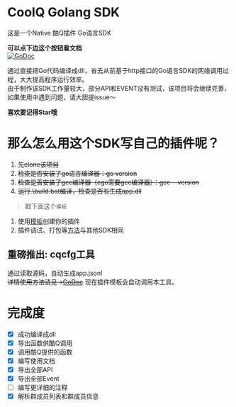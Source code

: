 # CoolQ Golang SDK
这是一个Native 酷Q插件 Go语言SDK  

**可以点下边这个按钮看文档**  
[![GoDoc](https://godoc.org/github.com/Tnze/CoolQ-Golang-SDK/cqp?status.svg)](https://godoc.org/github.com/Tnze/CoolQ-Golang-SDK/cqp)

通过直接把Go代码编译成dll，省去从前基于http接口的Go语言SDK的网络调用过程，大大提高程序运行效率。  
由于制作该SDK工作量较大，部分API和EVENT没有测试，该项目将会继续完善，如果使用中遇到问题，请大胆提issue～

**喜欢要记得Star哦** 

# 那么怎么用这个SDK写自己的插件呢？

1. ~~先clone该项目~~
1. ~~检查是否安装了go语言编译器：go version~~
1. ~~检查是否安装了gcc编译器（cgo需要gcc编译器）：gcc --version~~
1. ~~运行.\build.bat编译，检查是否有生成app.dll~~
> 戳下面这个`模板`
1. 使用[模板](https://github.com/Tnze/CoolQ-Golang-Plugin)创建你的插件
1. 插件调试、打包等[方法](https://d.cqp.me/Pro/开发/快速入门)与其他SDK相同

## 重磅推出: cqcfg工具
通过读取源码，自动生成app.json!  
~~详情使用方法请见->[GoDoc](https://godoc.org/github.com/Tnze/CoolQ-Golang-SDK/tools/cqcfg)~~   现在插件模板会自动调用本工具。

# 完成度
- [x] 成功编译成dll
- [x] 导出函数供酷Q调用
- [x] 调用酷Q提供的函数
- [x] 编写使用文档
- [x] 导出全部API
- [x] 导出全部Event
- [ ] 编写更详细的注释
- [x] 解析群成员列表和群成员信息